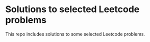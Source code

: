 # Solutions to selected Leetcode problems

This repo includes solutions to some selected Leetcode problems.
